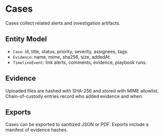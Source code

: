 # Cases

Cases collect related alerts and investigation artifacts.

## Entity Model
- `Case`: id, title, status, priority, severity, assignees, tags.
- `Evidence`: name, mime, sha256, size, addedAt.
- `TimelineEvent`: link alerts, comments, evidence, playbook runs.

## Evidence
Uploaded files are hashed with SHA-256 and stored with MIME allowlist.
Chain-of-custody entries record who added evidence and when.

## Exports
Cases can be exported to sanitized JSON or PDF.
Exports include a manifest of evidence hashes.
